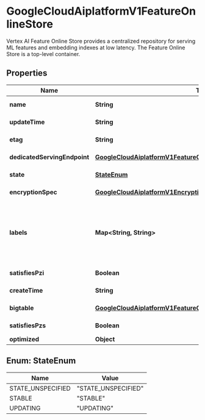 

# GoogleCloudAiplatformV1FeatureOnlineStore

Vertex AI Feature Online Store provides a centralized repository for serving ML features and embedding indexes at low latency. The Feature Online Store is a top-level container.

## Properties

| Name | Type | Description | Notes |
|------------ | ------------- | ------------- | -------------|
|**name** | **String** | Identifier. Name of the FeatureOnlineStore. Format: &#x60;projects/{project}/locations/{location}/featureOnlineStores/{featureOnlineStore}&#x60; |  [optional] |
|**updateTime** | **String** | Output only. Timestamp when this FeatureOnlineStore was last updated. |  [optional] [readonly] |
|**etag** | **String** | Optional. Used to perform consistent read-modify-write updates. If not set, a blind \&quot;overwrite\&quot; update happens. |  [optional] |
|**dedicatedServingEndpoint** | [**GoogleCloudAiplatformV1FeatureOnlineStoreDedicatedServingEndpoint**](GoogleCloudAiplatformV1FeatureOnlineStoreDedicatedServingEndpoint.md) | Optional. The dedicated serving endpoint for this FeatureOnlineStore, which is different from common Vertex service endpoint. |  [optional] |
|**state** | [**StateEnum**](#StateEnum) | Output only. State of the featureOnlineStore. |  [optional] [readonly] |
|**encryptionSpec** | [**GoogleCloudAiplatformV1EncryptionSpec**](GoogleCloudAiplatformV1EncryptionSpec.md) | Optional. Customer-managed encryption key spec for data storage. If set, online store will be secured by this key. |  [optional] |
|**labels** | **Map&lt;String, String&gt;** | Optional. The labels with user-defined metadata to organize your FeatureOnlineStore. Label keys and values can be no longer than 64 characters (Unicode codepoints), can only contain lowercase letters, numeric characters, underscores and dashes. International characters are allowed. See https://goo.gl/xmQnxf for more information on and examples of labels. No more than 64 user labels can be associated with one FeatureOnlineStore(System labels are excluded).\&quot; System reserved label keys are prefixed with \&quot;aiplatform.googleapis.com/\&quot; and are immutable. |  [optional] |
|**satisfiesPzi** | **Boolean** | Output only. Reserved for future use. |  [optional] [readonly] |
|**createTime** | **String** | Output only. Timestamp when this FeatureOnlineStore was created. |  [optional] [readonly] |
|**bigtable** | [**GoogleCloudAiplatformV1FeatureOnlineStoreBigtable**](GoogleCloudAiplatformV1FeatureOnlineStoreBigtable.md) | Contains settings for the Cloud Bigtable instance that will be created to serve featureValues for all FeatureViews under this FeatureOnlineStore. |  [optional] |
|**satisfiesPzs** | **Boolean** | Output only. Reserved for future use. |  [optional] [readonly] |
|**optimized** | **Object** | Optimized storage type |  [optional] |



## Enum: StateEnum

| Name | Value |
|---- | -----|
| STATE_UNSPECIFIED | &quot;STATE_UNSPECIFIED&quot; |
| STABLE | &quot;STABLE&quot; |
| UPDATING | &quot;UPDATING&quot; |



